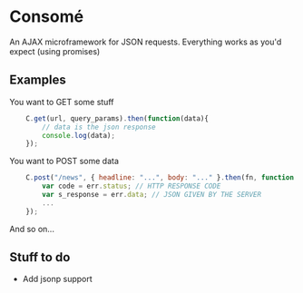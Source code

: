 # Consomé
An AJAX microframework for JSON requests. Everything works as you'd expect (using promises)

## Examples
You want to GET some stuff
```javascript
	C.get(url, query_params).then(function(data){
		// data is the json response
		console.log(data);
	});
```

You want to POST some data

```javascript
	C.post("/news", { headline: "...", body: "..." }.then(fn, function errorCallback(err){
		var code = err.status; // HTTP RESPONSE CODE
		var s_response = err.data; // JSON GIVEN BY THE SERVER
		...
	});
```

And so on...

## Stuff to do
* Add jsonp support